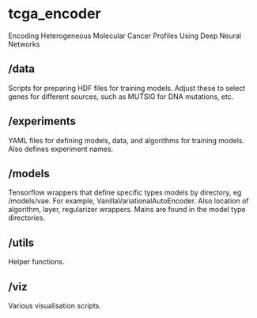 # tcga_encoder
Encoding Heterogeneous Molecular Cancer Profiles Using Deep Neural Networks


## /data
Scripts for preparing HDF files for training models.  Adjust these to select genes for different sources, such as MUTSIG for DNA mutations, etc.

## /experiments
YAML files for defining models, data, and algorithms for training models.  Also defines experiment names.

## /models
Tensorflow wrappers that define specific types models by directory, eg /models/vae.  For example, VanillaVariationalAutoEncoder.  Also location of algorithm, layer, regularizer wrappers.  Mains are found in the model type directories.

## /utils
Helper functions.

## /viz
Various visualisation scripts.